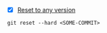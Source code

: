 - [x] [Reset to any version](https://stackoverflow.com/questions/9529078/how-do-i-use-git-reset-hard-head-to-revert-to-a-previous-commit)
```git
git reset --hard <SOME-COMMIT>
```




